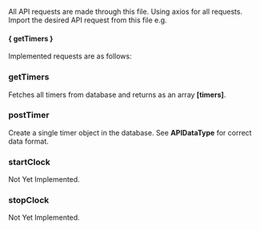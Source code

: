 
All API requests are made through this file.  Using axios for all requests.
Import the desired API request from this file e.g. 

#### **{ getTimers }**

Implemented requests are as follows:

### getTimers
Fetches all timers from database and returns as an array **[timers]**.

### postTimer
Create a single timer object in the database.
See **APIDataType** for correct data format.

### startClock
Not Yet Implemented.

### stopClock
Not Yet Implemented.

